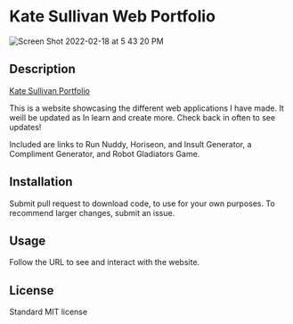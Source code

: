 # Kate Sullivan Web Portfolio

![Screen Shot 2022-02-18 at 5 43 20 PM](https://user-images.githubusercontent.com/93236563/154771211-ced41982-4df2-439f-8ce0-61bb606d9d42.png)

## Description

[Kate Sullivan Portfolio](https://katensullivan55.github.io/katesullivanportfolio/)

This is a website showcasing the different web applications I have made. It weill be updated as In learn and create more. Check back in often to see updates!

Included are links to Run Nuddy, Horiseon, and Insult Generator, a Compliment Generator, and Robot Gladiators Game.

## Installation

Submit pull request to download code, to use for your own purposes.
To recommend larger changes, submit an issue.

## Usage

Follow the URL to see and interact with the website. 

## License

Standard MIT license 
